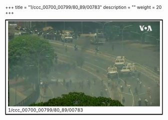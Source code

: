 +++
title = "1/ccc_00700_00799/80_89/00783"
description = ""
weight = 20
+++

<table style="border:2px solid black;max-width:800px;max-height:800px;" 
><tr><td>
<img class="center-fit-jpg"
src="/jpg_/aaa_20190430_NxaOmWaI8sI_00782.jpg">
1/ccc_00700_00799/80_89/00783
</img></td></tr></table>
